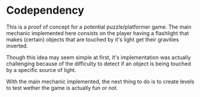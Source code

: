 # Codependency
This is a proof of concept for a potential puzzle/platformer game. The main mechanic implemented here consists on the player having a flashlight that makes (certain) objects that are touched by it's light get their gravities inverted.

Though this idea may seem simple at first, it's implementation was actually challenging because of the difficulty to detect if an object is being touched by a specific source of light.

With the main mechanic implemented, the next thing to do is to create levels to test wether the game is actually fun or not.

